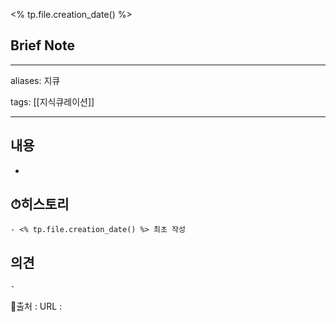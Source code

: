 <% tp.file.creation_date() %>
## Brief Note
---
aliases: 지큐

tags: [[지식큐레이션]]

---

## 내용
-

## ⏱히스토리
	- <% tp.file.creation_date() %> 최초 작성

## 의견
	-


📙출처 :
URL :